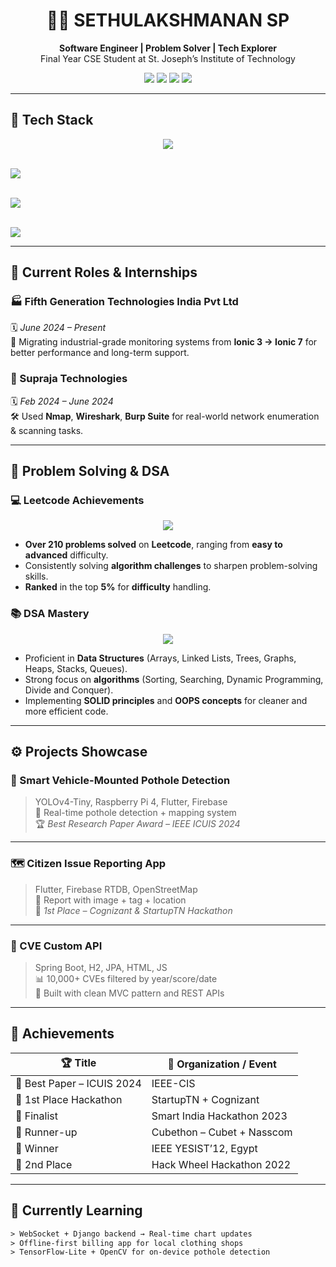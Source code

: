 <!-- GitHub Dark Cyber Dev Vibe README for SETHULAKSHMANAN SP -->

<h1 align="center">👨‍💻 SETHULAKSHMANAN SP</h1>

<p align="center">
  <b>Software Engineer | Problem Solver | Tech Explorer</b><br>
  Final Year CSE Student at St. Joseph’s Institute of Technology
</p>

<p align="center">
  <img src="https://img.shields.io/badge/-Chennai,%20India-000000?style=for-the-badge&logo=googlemaps&logoColor=white"/>
  <a href="mailto:sethulakshmanan11@gmail.com"><img src="https://img.shields.io/badge/Gmail-D14836?style=for-the-badge&logo=gmail&logoColor=white"/></a>
  <a href="https://www.linkedin.com/in/sethulakshmanan-sp"><img src="https://img.shields.io/badge/LinkedIn-0077B5?style=for-the-badge&logo=linkedin&logoColor=white"/></a>
  <a href="https://github.com/sethubolt7"><img src="https://img.shields.io/badge/GitHub-100000?style=for-the-badge&logo=github&logoColor=white"/></a>
</p>

---

## 🚀 Tech Stack

<p align="center">
  <!-- Languages -->
  <img src="https://skillicons.dev/icons?i=java,python,js,ts,sql" /><br><br>
  
  <!-- Frontend & Mobile -->
  <img src="https://skillicons.dev/icons?i=html,css,bootstrap,flutter,dart,firebase" /><br><br>

  <!-- Backend -->
  <img src="https://skillicons.dev/icons?i=spring,h2" /><br><br>

  <!-- Tools -->
  <img src="https://skillicons.dev/icons?i=git,linux,vscode,figma" />
</p>

---

## 💼 Current Roles & Internships

### 🏭 Fifth Generation Technologies India Pvt Ltd  
🗓️ *June 2024 – Present*  
🔧 Migrating industrial-grade monitoring systems from **Ionic 3 → Ionic 7** for better performance and long-term support.

### 🔐 Supraja Technologies  
🗓️ *Feb 2024 – June 2024*  
🛠️ Used **Nmap**, **Wireshark**, **Burp Suite** for real-world network enumeration & scanning tasks.

---

## 🧠 Problem Solving & DSA

### 💻 Leetcode Achievements

<p align="center">
  <a href="https://leetcode.com/sethulakshmanan11/" target="_blank"><img src="https://img.shields.io/badge/LeetCode-210+%20problems-orange?style=flat-square&logo=leetcode&logoColor=white" /></a>
</p>

- **Over 210 problems solved** on **Leetcode**, ranging from **easy to advanced** difficulty.
- Consistently solving **algorithm challenges** to sharpen problem-solving skills.
- **Ranked** in the top **5%** for **difficulty** handling.

### 📚 DSA Mastery

<p align="center">
  <img src="https://skillicons.dev/icons?i=c,cpp,java,python" />
</p>

- Proficient in **Data Structures** (Arrays, Linked Lists, Trees, Graphs, Heaps, Stacks, Queues).
- Strong focus on **algorithms** (Sorting, Searching, Dynamic Programming, Divide and Conquer).
- Implementing **SOLID principles** and **OOPS concepts** for cleaner and more efficient code.

---

## ⚙️ Projects Showcase

### 🔧 Smart Vehicle-Mounted Pothole Detection  
> YOLOv4-Tiny, Raspberry Pi 4, Flutter, Firebase  
📍 Real-time pothole detection + mapping system  
🏆 *Best Research Paper Award – IEEE ICUIS 2024*

---

### 🗺️ Citizen Issue Reporting App  
> Flutter, Firebase RTDB, OpenStreetMap  
📸 Report with image + tag + location  
🏅 *1st Place – Cognizant & StartupTN Hackathon*

---

### 🔐 CVE Custom API  
> Spring Boot, H2, JPA, HTML, JS  
📊 10,000+ CVEs filtered by year/score/date  
🧩 Built with clean MVC pattern and REST APIs

---

## 🏅 Achievements

| 🏆 Title | 🏁 Organization / Event |
|---------|--------------------------|
| 🥇 Best Paper – ICUIS 2024 | IEEE-CIS |
| 🥇 1st Place Hackathon | StartupTN + Cognizant |
| 🎯 Finalist | Smart India Hackathon 2023 |
| 🥈 Runner-up | Cubethon – Cubet + Nasscom |
| 🥇 Winner | IEEE YESIST’12, Egypt |
| 🥈 2nd Place | Hack Wheel Hackathon 2022 |

---

## 🧠 Currently Learning

```txt
> WebSocket + Django backend → Real-time chart updates
> Offline-first billing app for local clothing shops
> TensorFlow-Lite + OpenCV for on-device pothole detection
